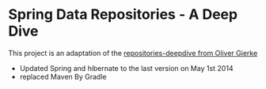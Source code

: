 # Spring Data Repositories - A Deep Dive
This project is an adaptation of the [repositories-deepdive from Oliver Gierke](https://github.com/olivergierke/repositories-deepdive)

*   Updated Spring and hibernate to the last version on May 1st 2014
*   replaced Maven By Gradle

